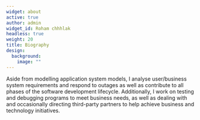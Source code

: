 ```yaml
---
widget: about
active: true
author: admin
widget_id: Roham chhhlak
headless: true
weight: 20
title: Biography
design:
  background:
    image: ""
---
```

Aside from modelling application system models, I analyse user/business system requirements and respond to outages as well as contribute to all phases of the software development lifecycle. Additionally, I work on testing and debugging programs to meet business needs, as well as dealing with and occasionally directing third-party partners to help achieve business and technology initiatives.